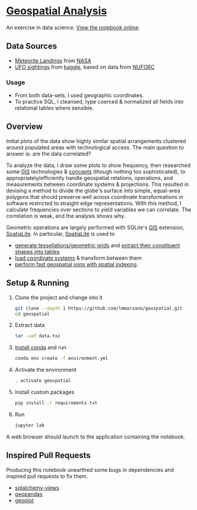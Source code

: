 # [Geospatial Analysis][nb]
An exercise in data science.
[View the notebook online][nb].

## Data Sources
- [Meteorite Landings](https://data.nasa.gov/resource/y77d-th95.geojson) from [NASA](http://data.nasa.gov/)
- [UFO sightings](https://www.kaggle.com/NUFORC/ufo-sightings) from [kaggle](https://www.kaggle.com/), based on data from [NUFORC](http://www.nuforc.org/)

### Usage
- From both data-sets, I used geographic coordinates.
- To practice SQL, I cleansed, type coerced & normalized all fields into relational tables where sensible.

## Overview
Initial plots of the data show highly similar spatial arrangements clustered around populated areas with technological access.
The main question to answer is: are the data correlated?

To analyze the data, I draw some plots to show frequency, then researched some [GIS][GIS] technologies & [concepts](http://www.spatialanalysisonline.com/) (though nothing too sophisticated), to appropriately/efficiently handle geospatial relations, operations, and measurements between coordinate systems & projections.
This resulted in devising a method to divide the globe's surface into simple, equal-area polygons that should preserve well across coordinate transformations in software restricted to straight edge representations.
With this method, I calculate frequencies over sections to yield variables we can correlate.
The correlation is weak, and the analysis shows why.

Geometric operations are largely performed with SQLite's [GIS][GIS] extension, [SpatiaLite][SpatiaLite].
In particular, [SpatiaLite][SpatiaLite] is used to
- [generate tessellations/geometric grids](https://www.gaia-gis.it/fossil/libspatialite/wiki?name=tesselations-4.0) and [extract their constituent shapes into tables](https://www.gaia-gis.it/fossil/libspatialite/wiki?name=VirtualElementary)
- [load coordinate systems](https://www.gaia-gis.it/fossil/libspatialite/wiki?name=switching-to-4.0) & transform between them
- [perform fast geospatial joins with spatial indexing](https://www.gaia-gis.it/fossil/libspatialite/wiki?name=SpatialIndex).

## Setup & Running
1. Clone the project and change into it
   ```sh
   git clone --depth 1 https://github.com/lmmarsano/geospatial.git
   cd geospatial
   ```
2. Extract data
   ```sh
   tar -xaf data.txz
   ```
2. [Install conda](https://conda.io/docs/user-guide/install/index.html) and run
   ```sh
   conda env create -f environment.yml
   ```
3. Activate the environment
   ```sh
   . activate geospatial
   ```
4. Install custom packages
   ```sh
   pip install -r requirements.txt
   ```
5. Run
   ```sh
   jupyter lab
   ```

A web browser should launch to the application containing the notebook.

## Inspired Pull Requests
Producing this notebook unearthed some bugs in dependencies and inspired pull requests to fix them.
- [sqlalchemy-views](https://github.com/jklukas/sqlalchemy-views/pull/6)
- [geopandas](https://github.com/geopandas/geopandas/pull/856)
- [geoplot](https://github.com/ResidentMario/geoplot/pull/65)

[nb]: https://nbviewer.jupyter.org/github/lmmarsano/geospatial/blob/master/geospatial.ipynb
[GIS]: https://en.wikipedia.org/wiki/Geographic_information_system
[SpatiaLite]: https://www.gaia-gis.it/fossil/libspatialite/index
